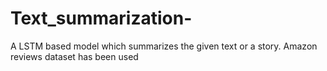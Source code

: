 # Text_summarization-
A LSTM based model which summarizes the given text or a story. Amazon reviews dataset has been used
